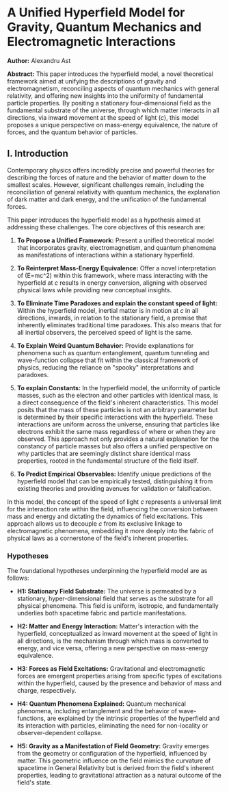# A Unified Hyperfield Model for Gravity, Quantum Mechanics and Electromagnetic Interactions

**Author:** Alexandru Ast

**Abstract:** This paper introduces the hyperfield model, a novel theoretical framework aimed at unifying the descriptions of gravity and electromagnetism, reconciling aspects of quantum mechanics with general relativity, and offering new insights into the uniformity of fundamental particle properties.
By positing a stationary four-dimensional field as the fundamental substrate of the universe, through which matter interacts in all directions, via inward movement at the speed of light (*c*), this model proposes a unique perspective on mass-energy equivalence, the nature of forces, and the quantum behavior of particles.

## I. Introduction

Contemporary physics offers incredibly precise and powerful theories for describing the forces of nature and the behavior of matter down to the smallest scales. However, significant challenges remain, including the reconciliation of general relativity with quantum mechanics, the explanation of dark matter and dark energy, and the unification of the fundamental forces.

This paper introduces the hyperfield model as a hypothesis aimed at addressing these challenges. The core objectives of this research are:

1. **To Propose a Unified Framework:** Present a unified theoretical model that incorporates gravity, electromagnetism, and quantum phenomena as manifestations of interactions within a stationary hyperfield.

2. **To Reinterpret Mass-Energy Equivalence:** Offer a novel interpretation of \(E=mc^2\) within this framework, where mass interacting with the hyperfield at *c* results in energy conversion, aligning with observed physical laws while providing new conceptual insights.

3. **To Eliminate Time Paradoxes and explain the constant speed of light:** Within the hyperfield model, inertial matter is in motion at *c* in all directions, inwards, in relation to the stationary field, a premise that inherently eliminates traditional time paradoxes. This also means that for all inertial observers, the perceived speed of light is the same.

4. **To Explain Weird Quantum Behavior:** Provide explanations for phenomena such as quantum entanglement, quantum tunneling and wave-function collapse that fit within the classical framework of physics, reducing the reliance on "spooky" interpretations and paradoxes.

5. **To explain Constants:** In the hyperfield model, the uniformity of particle masses, such as the electron and other particles with identical mass, is a direct consequence of the field's inherent characteristics. This model posits that the mass of these particles is not an arbitrary parameter but is determined by their specific interactions with the hyperfield. These interactions are uniform across the universe, ensuring that particles like electrons exhibit the same mass regardless of where or when they are observed. This approach not only provides a natural explanation for the constancy of particle masses but also offers a unified perspective on why particles that are seemingly distinct share identical mass properties, rooted in the fundamental structure of the field itself.

6. **To Predict Empirical Observables:** Identify unique predictions of the hyperfield model that can be empirically tested, distinguishing it from existing theories and providing avenues for validation or falsification.

In this model, the concept of the speed of light *c* represents a universal limit for the interaction rate within the field, influencing the conversion between mass and energy and dictating the dynamics of field excitations.
This approach allows us to decouple *c* from its exclusive linkage to electromagnetic phenomena, embedding it more deeply into the fabric of physical laws as a cornerstone of the field's inherent properties.

### Hypotheses

The foundational hypotheses underpinning the hyperfield model are as follows:

- **H1: Stationary Field Substrate:** The universe is permeated by a stationary, hyper-dimensional field that serves as the substrate for all physical phenomena. This field is uniform, isotropic, and fundamentally underlies both spacetime fabric and particle manifestations.

- **H2: Matter and Energy Interaction:** Matter's interaction with the hyperfield, conceptualized as inward movement at the speed of light in all directions, is the mechanism through which mass is converted to energy, and vice versa, offering a new perspective on mass-energy equivalence.

- **H3: Forces as Field Excitations:** Gravitational and electromagnetic forces are emergent properties arising from specific types of excitations within the hyperfield, caused by the presence and behavior of mass and charge, respectively.

- **H4: Quantum Phenomena Explained:** Quantum mechanical phenomena, including entanglement and the behavior of wave-functions, are explained by the intrinsic properties of the hyperfield and its interaction with particles, eliminating the need for non-locality or observer-dependent collapse.

- **H5: Gravity as a Manifestation of Field Geometry:** Gravity emerges from the geometry or configuration of the hyperfield, influenced by matter. This geometric influence on the field mimics the curvature of spacetime in General Relativity but is derived from the field's inherent properties, leading to gravitational attraction as a natural outcome of the field's state.
